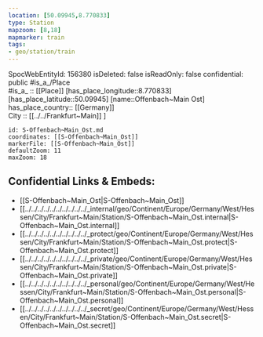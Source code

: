 ```yaml
---
location: [50.09945,8.770833] 
type: Station 
mapzoom: [8,18] 
mapmarker: train 
tags:
- geo/station/train
---
```

SpocWebEntityId: 156380
isDeleted: false
isReadOnly: false
confidential: public
#is_a_/Place  
#is_a_ :: [[Place]] 
[has_place_longitude::8.770833] 
[has_place_latitude::50.09945] 
[name::Offenbach~Main Ost] 
has_place_country:: [[Germany]]  
City :: [[../../Frankfurt~Main]] ] 


```leaflet
id: S-Offenbach~Main_Ost.md
coordinates: [[S-Offenbach~Main_Ost]] 
markerFile: [[S-Offenbach~Main_Ost]] 
defaultZoom: 11 
maxZoom: 18
```


## Confidential Links & Embeds: 
- [[S-Offenbach~Main_Ost|S-Offenbach~Main_Ost]] 
- [[../../../../../../../../../../_internal/geo/Continent/Europe/Germany/West/Hessen/City/Frankfurt~Main/Station/S-Offenbach~Main_Ost.internal|S-Offenbach~Main_Ost.internal]] 
- [[../../../../../../../../../../_protect/geo/Continent/Europe/Germany/West/Hessen/City/Frankfurt~Main/Station/S-Offenbach~Main_Ost.protect|S-Offenbach~Main_Ost.protect]] 
- [[../../../../../../../../../../_private/geo/Continent/Europe/Germany/West/Hessen/City/Frankfurt~Main/Station/S-Offenbach~Main_Ost.private|S-Offenbach~Main_Ost.private]] 
- [[../../../../../../../../../../_personal/geo/Continent/Europe/Germany/West/Hessen/City/Frankfurt~Main/Station/S-Offenbach~Main_Ost.personal|S-Offenbach~Main_Ost.personal]] 
- [[../../../../../../../../../../_secret/geo/Continent/Europe/Germany/West/Hessen/City/Frankfurt~Main/Station/S-Offenbach~Main_Ost.secret|S-Offenbach~Main_Ost.secret]] 
